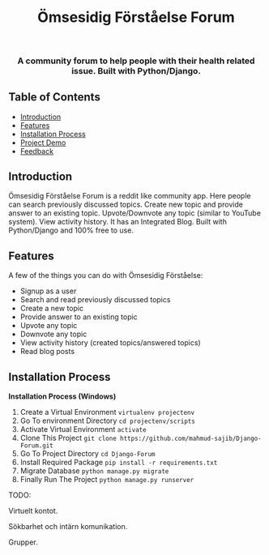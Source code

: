 <h1 align="center"> Ömsesidig Förståelse Forum </h1> <br>


<h3 align="center">
  A community forum to help people with their health related issue. Built with Python/Django.
</h3>

## Table of Contents

- [Introduction](#introduction)
- [Features](#features)
- [Installation Process](#installation-process)
- [Project Demo](#project-demo)
- [Feedback](#feedback)

## Introduction

Ömsesidig Förståelse Forum is a reddit like community app. Here people can search previously discussed topics. Create new topic and provide answer to an existing topic. Upvote/Downvote any topic (similar to YouTube system). View activity history. It has an Integrated Blog. Built with Python/Django and 100% free to use.

## Features

A few of the things you can do with Ömsesidig Förståelse:

* Signup as a user
* Search and read previously discussed topics
* Create a new topic
* Provide answer to an existing topic
* Upvote any topic
* Downvote any topic
* View activity history (created topics/answered topics)
* Read blog posts

## Installation Process

**Installation Process (Windows)**

1. Create a Virtual Environment `virtualenv projectenv`
2. Go To environment Directory `cd projectenv/scripts`
3. Activate Virtual Environment `activate`
4. Clone This Project `git clone https://github.com/mahmud-sajib/Django-Forum.git`
5. Go To Project Directory `cd Django-Forum`
6. Install Required Package `pip install -r requirements.txt`
7. Migrate Database `python manage.py migrate`
8. Finally Run The Project `python manage.py runserver`

TODO:

Virtuelt kontot.

Sökbarhet och intärn komunikation.

Grupper.